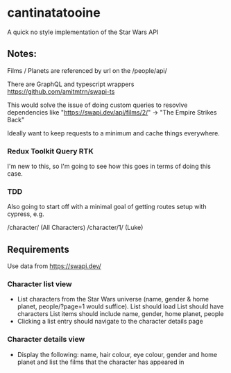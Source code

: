 # cantinatatooine
A quick no style implementation of the Star Wars API

## Notes:
Films / Planets are referenced by url on the /people/api/

There are GraphQL and typescript wrappers 
https://github.com/amitmtrn/swapi-ts

This would solve the issue of doing custom queries to resovlve dependencies like "https://swapi.dev/api/films/2/" -> "The Empire Strikes Back"

Ideally want to keep requests to a minimum and cache things everywhere.

### Redux Toolkit Query RTK
I'm new to this, so I'm going to see how this goes in terms of doing this case.

### TDD 
Also going to start off with a minimal goal of getting routes setup with cypress, e.g. 

/character/ (All Characters)
/character/1/ (Luke)

## Requirements
Use data from https://swapi.dev/

### Character list view
 - List characters from the Star Wars universe (name, gender &amp; home
planet, people/?page=1 would suffice).
    List should load
    List should have characters
    List items should include name, gender, home planet, people
 - Clicking a list entry should navigate to the character details page

### Character details view
 - Display the following: name, hair colour, eye colour, gender and home planet and list
 the films that the character has appeared in
